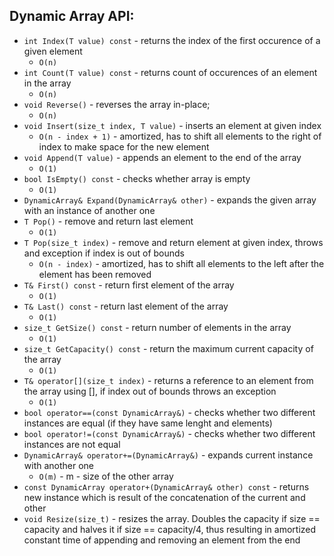 ## Dynamic Array API:
* `int Index(T value) const` - returns the index of the first occurence of a given element
  - `O(n)`
* `int Count(T value) const` - returns count of occurences of an element in the array
  - `O(n)`
* `void Reverse()` - reverses the array in-place;
  - `O(n)`
* `void Insert(size_t index, T value)` - inserts an element at given index
  - `O(n - index + 1)` - amortized, has to shift all elements to the right of index to make space for the new element
* `void Append(T value)` - appends an element to the end of the array
  - `O(1)`
* `bool IsEmpty() const` - checks whether array is empty
  - `O(1)`
* `DynamicArray& Expand(DynamicArray& other)` - expands the given array with an instance of another one
* `T Pop()` - remove and return last element
  - `O(1)`
* `T Pop(size_t index)` - remove and return element at given index, throws and exception if index is out of bounds
  - `O(n - index)` - amortized, has to shift all elements to the left after the element has been removed
* `T& First() const` - return first element of the array
  - `O(1)`
* `T& Last() const` - return last element of the array
  - `O(1)`
* `size_t GetSize() const` - return number of elements in the array
  - `O(1)`
* `size_t GetCapacity() const` - return the maximum current capacity of the array
  - `O(1)`
* `T& operator[](size_t index)` - returns a reference to an element from the array using [], if index out of bounds throws an exception
  - `O(1)`
* `bool operator==(const DynamicArray&)` - checks whether two different instances are equal (if they have same lenght and elements)
* `bool operator!=(const DynamicArray&)` - checks whether two different instances are not equal
* `DynamicArray& operator+=(DynamicArray&)` - expands current instance with another one
  - `O(m)` - m - size of the other array
* `const DynamicArray operator+(DynamicArray& other) const` - returns new instance which is result of the concatenation of the current and other
* `void Resize(size_t)` - resizes the array. Doubles the capacity if size == capacity and halves it if size == capacity/4, thus resulting in amortized constant time of appending and removing an element from the end

